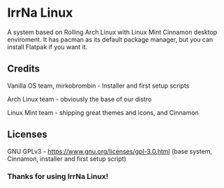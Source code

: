 # IrrNa Linux
A system based on Rolling Arch Linux with Linux Mint Cinnamon desktop enviroment.
It has pacman as its default package manager, but you can install Flatpak if you want it.

## Credits
Vanilla OS team, mirkobrombin - Installer and first setup scripts

Arch Linux team - obviously the base of our distro

Linux Mint team - shipping great themes and icons, and Cinnamon

## Licenses
GNU GPLv3 - https://www.gnu.org/licenses/gpl-3.0.html (base system, Cinnamon, installer and first setup script)
### Thanks for using IrrNa Linux!
